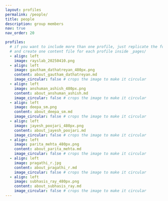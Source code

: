 ```yaml
---
layout: profiles
permalink: /people/
title: people
description: group members
nav: true
nav_order: 20

profiles:
  # if you want to include more than one profile, just replicate the following block
  # and create one content file for each profile inside _pages/
  - align: left
    image: rayslab_20250410.png
  - align: left
    image: gautham_dathatreyan_480px.png
    content: about_gautham_dathatreyan.md
    image_circular: false # crops the image to make it circular
  - align: left
    image: anshuman_ashish_480px.png
    content: about_anshuman_ashish.md
    image_circular: false # crops the image to make it circular
  - align: left
    image: deepa_sm.png
    content: about_deepa_sm.md
    image_circular: false # crops the image to make it circular
  - align: left
    image: jayesh_poojari_480px.png
    content: about_jayesh_poojari.md
    image_circular: false # crops the image to make it circular
  - align: left
    image: parita_mehta_480px.png
    content: about_parita_mehta.md
    image_circular: false # crops the image to make it circular
  - align: left
    image: pragathi_r.jpg
    content: about_pragathi_r.md
    image_circular: false # crops the image to make it circular
  - align: left
    image: subhasis_ray_480px.png
    content: about_subhasis_ray.md
    image_circular: false # crops the image to make it circular	
---
```


